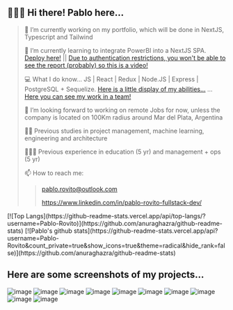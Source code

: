 ##  🙋🏿‍♂️ Hi there! Pablo here...

> 🔭 I’m currently working on my portfolio, which will be done in NextJS, Typescript and Tailwind
> 
> 🌱 I’m currently learning to integrate PowerBI into a NextJS SPA. [Deploy here!](https://powerbi-next.vercel.app/) || [Due to authentication restrictions, you won't be able to see the report (probably) so this is a video!](https://www.youtube.com/watch?v=jKrNd9vDawg)
> 
> 💻 What I do know... JS | React | Redux | Node.JS | Express | PostgreSQL + Sequelize. [Here is a little display of my abilities...](https://pi-videogames-main-hazel.vercel.app/) ... [Here you can see my work in a team!](https://frontend-five-gules.vercel.app/)
> 
> 👯 I’m looking forward to working on remote Jobs for now, unless the company is located on 100Km radius around Mar del Plata, Argentina
> 
> 👨‍🎓 Previous studies in project management, machine learning, engineering and architecture
> 
> 👨🏿‍🔧 Previous experience in education (5 yr) and management + ops (5 yr)
> 
> 📫 How to reach me: 
>> pablo.rovito@outlook.com 
>> 
>> <a href="https://www.linkedin.com/in/pablo-rovito-fullstack-dev/">https://www.linkedin.com/in/pablo-rovito-fullstack-dev/</a>


<div style={display:"flex", justify-content:"center"}>
[![Top Langs](https://github-readme-stats.vercel.app/api/top-langs/?username=Pablo-Rovito)](https://github.com/anuraghazra/github-readme-stats)
[![Pablo's github stats](https://github-readme-stats.vercel.app/api?username=Pablo-Rovito&count_private=true&show_icons=true&theme=radical&hide_rank=false)](https://github.com/anuraghazra/github-readme-stats)</div>



## Here are some screenshots of my projects...

![image](https://user-images.githubusercontent.com/91141985/160293417-6ebc8da2-bc30-43e1-81da-0ef1c42f2dff.png)
![image](https://user-images.githubusercontent.com/91141985/160293353-c94a5d33-d334-4df3-92f4-f3813cf1f37a.png)
![image](https://user-images.githubusercontent.com/91141985/160293336-315bc09b-b1f0-4e4f-a937-591fe4dc6f13.png)
![image](https://user-images.githubusercontent.com/91141985/160293398-4698a66c-ec36-4db6-8d0b-f874c24b7763.png)
![image](https://user-images.githubusercontent.com/91141985/165198948-124f8fbe-23e1-4ab0-ae68-bce5d6e849b7.png)
![image](https://user-images.githubusercontent.com/91141985/165199026-3a710837-91e8-46ae-a322-92eede949108.png)
![image](https://user-images.githubusercontent.com/91141985/165199111-791edd30-58da-45fd-b36a-54a0fdc5e9ce.png)
![image](https://user-images.githubusercontent.com/91141985/165199159-3b602f61-3bcb-4f03-a674-31b369ee5687.png)
![image](https://user-images.githubusercontent.com/91141985/167699372-9a61c44f-2554-4a1b-82c8-f7ada331f39f.png)
![image](https://user-images.githubusercontent.com/91141985/167699381-4b9e2853-a574-4064-bd58-e4004f591b2f.png)






